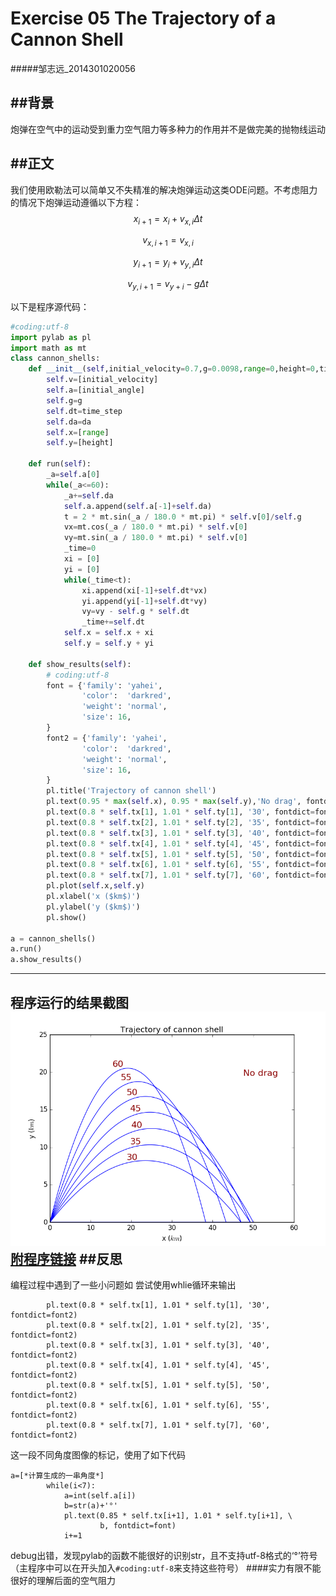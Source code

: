 ﻿# Exercise 05 The Trajectory of a Cannon Shell
#####邹志远_2014301020056

##背景
---
炮弹在空气中的运动受到重力空气阻力等多种力的作用并不是做完美的抛物线运动

##正文
---
我们使用欧勒法可以简单又不失精准的解决炮弹运动这类ODE问题。不考虑阻力的情况下炮弹运动遵循以下方程：
$$x_{i+1}=x_i+v_{x,i}\Delta{t}$$

$$v_{x,i+1}=v_{x,i}$$

$$y_{i+1}=y_i+v_{y,i}\Delta{t}$$

$$v_{y,i+1}=v_{y+i}-g\Delta{t}$$

以下是程序源代码：
```python
#coding:utf-8
import pylab as pl
import math as mt
class cannon_shells:
    def __init__(self,initial_velocity=0.7,g=0.0098,range=0,height=0,time_step=0.01,initial_angle=30.0,da=5.0):
        self.v=[initial_velocity]
        self.a=[initial_angle]
        self.g=g
        self.dt=time_step
        self.da=da
        self.x=[range]
        self.y=[height]

    def run(self):
        _a=self.a[0]
        while(_a<=60):    
            _a+=self.da
            self.a.append(self.a[-1]+self.da)
            t = 2 * mt.sin(_a / 180.0 * mt.pi) * self.v[0]/self.g
            vx=mt.cos(_a / 180.0 * mt.pi) * self.v[0]
            vy=mt.sin(_a / 180.0 * mt.pi) * self.v[0]
            _time=0
            xi = [0]
            yi = [0]
            while(_time<t):
                xi.append(xi[-1]+self.dt*vx)
                yi.append(yi[-1]+self.dt*vy)
                vy=vy - self.g * self.dt
                _time+=self.dt
            self.x = self.x + xi
            self.y = self.y + yi

    def show_results(self):
        # coding:utf-8
        font = {'family': 'yahei',
                'color':  'darkred',
                'weight': 'normal',
                'size': 16,
        }
        font2 = {'family': 'yahei',
                'color':  'darkred',
                'weight': 'normal',
                'size': 16,
        }
        pl.title('Trajectory of cannon shell')
        pl.text(0.95 * max(self.x), 0.95 * max(self.y),'No drag', fontdict=font)
        pl.text(0.8 * self.tx[1], 1.01 * self.ty[1], '30', fontdict=font2)
        pl.text(0.8 * self.tx[2], 1.01 * self.ty[2], '35', fontdict=font2)
        pl.text(0.8 * self.tx[3], 1.01 * self.ty[3], '40', fontdict=font2)
        pl.text(0.8 * self.tx[4], 1.01 * self.ty[4], '45', fontdict=font2)
        pl.text(0.8 * self.tx[5], 1.01 * self.ty[5], '50', fontdict=font2)
        pl.text(0.8 * self.tx[6], 1.01 * self.ty[6], '55', fontdict=font2)
        pl.text(0.8 * self.tx[7], 1.01 * self.ty[7], '60', fontdict=font2)
        pl.plot(self.x,self.y)
        pl.xlabel('x ($km$)')
        pl.ylabel('y ($km$)')
        pl.show()

a = cannon_shells()
a.run()
a.show_results()
```
---
程序运行的结果截图
![](https://github.com/whobuki/computational_physics_N2014301020056/blob/master/exercise05_figure_1.png)
[附程序链接](https://github.com/whobuki/computational_physics_N2014301020056/blob/master/exercise05.py)
##反思
---
编程过程中遇到了一些小问题如
尝试使用whlie循环来输出
```
        pl.text(0.8 * self.tx[1], 1.01 * self.ty[1], '30', fontdict=font2)
        pl.text(0.8 * self.tx[2], 1.01 * self.ty[2], '35', fontdict=font2)
        pl.text(0.8 * self.tx[3], 1.01 * self.ty[3], '40', fontdict=font2)
        pl.text(0.8 * self.tx[4], 1.01 * self.ty[4], '45', fontdict=font2)
        pl.text(0.8 * self.tx[5], 1.01 * self.ty[5], '50', fontdict=font2)
        pl.text(0.8 * self.tx[6], 1.01 * self.ty[6], '55', fontdict=font2)
        pl.text(0.8 * self.tx[7], 1.01 * self.ty[7], '60', fontdict=font2)
```
这一段不同角度图像的标记，使用了如下代码
```
a=[*计算生成的一串角度*]
        while(i<7):
            a=int(self.a[i])
            b=str(a)+'°'
            pl.text(0.85 * self.tx[i+1], 1.01 * self.ty[i+1], \
                    b, fontdict=font)
            i+=1

```
debug出错，发现pylab的函数不能很好的识别str，且不支持utf-8格式的‘°’符号（主程序中可以在开头加入```#coding:utf-8```来支持这些符号）
####实力有限不能很好的理解后面的空气阻力


